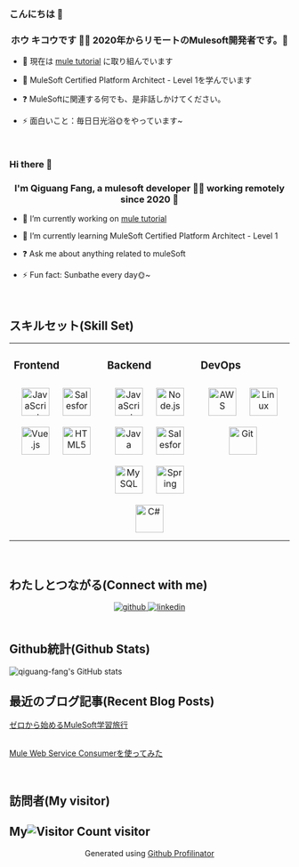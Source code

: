 ### こんにちは  👋

### <div align="center">ホウ キコウです 👨‍💻  2020年からリモートのMulesoft開発者です。🚀</div>  
  

- 🔭 現在は [mule tutorial](https://github.com/qiguang-fang/mule-demo)  に取り組んでいます
  

- 🌱 MuleSoft Certified Platform Architect - Level 1を学んでいます 
  

- ❓ MuleSoftに関連する何でも、是非話しかけてください。
  

- ⚡ 面白いこと：毎日日光浴🌞をやっています~
  

<br/>  

### Hi there 👋

### <div align="center">I'm Qiguang Fang, a mulesoft developer 👨‍💻 working remotely since 2020 🚀</div>  
  

- 🔭 I’m currently working on [mule tutorial](https://github.com/qiguang-fang/mule-demo)  
  

- 🌱 I’m currently learning MuleSoft Certified Platform Architect - Level 1  
  

- ❓ Ask me about anything related to muleSoft  
  

- ⚡ Fun fact: Sunbathe every day🌞~
  

<br/>  


## スキルセット(Skill Set)  
<table><tr><td valign="top" width="33%">



### Frontend  
<div align="center">  
<a href="https://www.javascript.com/" target="_blank"><img style="margin: 10px" src="https://profilinator.rishav.dev/skills-assets/javascript-original.svg" alt="JavaScript" height="50" /></a>  
<a href="https://www.salesforce.com/in/" target="_blank"><img style="margin: 10px" src="https://profilinator.rishav.dev/skills-assets/salesforce.png" alt="Salesforce" height="50" /></a>  
<a href="https://vuejs.org/" target="_blank"><img style="margin: 10px" src="https://profilinator.rishav.dev/skills-assets/vuejs-original-wordmark.svg" alt="Vue.js" height="50" /></a>  
<a href="https://en.wikipedia.org/wiki/HTML5" target="_blank"><img style="margin: 10px" src="https://profilinator.rishav.dev/skills-assets/html5-original-wordmark.svg" alt="HTML5" height="50" /></a>  
</div>

</td><td valign="top" width="33%">



### Backend  
<div align="center">  
<a href="https://www.javascript.com/" target="_blank"><img style="margin: 10px" src="https://profilinator.rishav.dev/skills-assets/javascript-original.svg" alt="JavaScript" height="50" /></a>  
<a href="https://nodejs.org/" target="_blank"><img style="margin: 10px" src="https://profilinator.rishav.dev/skills-assets/nodejs-original-wordmark.svg" alt="Node.js" height="50" /></a>  
<a href="https://www.java.com/" target="_blank"><img style="margin: 10px" src="https://profilinator.rishav.dev/skills-assets/java-original-wordmark.svg" alt="Java" height="50" /></a>  
<a href="https://www.salesforce.com/in/" target="_blank"><img style="margin: 10px" src="https://profilinator.rishav.dev/skills-assets/salesforce.png" alt="Salesforce" height="50" /></a>  
<a href="https://www.mysql.com/" target="_blank"><img style="margin: 10px" src="https://profilinator.rishav.dev/skills-assets/mysql-original-wordmark.svg" alt="MySQL" height="50" /></a>  
<a href="https://docs.spring.io/spring-framework/docs/3.0.x/reference/expressions.html#:~:text=The%20Spring%20Expression%20Language%20(SpEL,and%20basic%20string%20templating%20functionality." target="_blank"><img style="margin: 10px" src="https://profilinator.rishav.dev/skills-assets/springio-icon.svg" alt="Spring" height="50" /></a>  
<a href="https://docs.microsoft.com/en-us/dotnet/csharp/" target="_blank"><img style="margin: 10px" src="https://profilinator.rishav.dev/skills-assets/csharp-original.svg" alt="C#" height="50" /></a>  
</div>

</td><td valign="top" width="33%">



### DevOps  
<div align="center">  
<a href="https://aws.amazon.com/" target="_blank"><img style="margin: 10px" src="https://profilinator.rishav.dev/skills-assets/amazonwebservices-original-wordmark.svg" alt="AWS" height="50" /></a>  
<a href="https://www.linux.org/" target="_blank"><img style="margin: 10px" src="https://profilinator.rishav.dev/skills-assets/linux-original.svg" alt="Linux" height="50" /></a>  
<a href="https://github.com/" target="_blank"><img style="margin: 10px" src="https://profilinator.rishav.dev/skills-assets/git-scm-icon.svg" alt="Git" height="50" /></a>  
</div>

</td></tr></table>  

<br/>  

## わたしとつながる(Connect with me)
<div align="center">
<a href="https://github.com/qiguang-fang" target="_blank">
<img src=https://img.shields.io/badge/github-%2324292e.svg?&style=for-the-badge&logo=github&logoColor=white alt=github style="margin-bottom: 5px;" />
</a>
<a href="https://linkedin.com/in/qiguang-fang" target="_blank">
<img src=https://img.shields.io/badge/linkedin-%231E77B5.svg?&style=for-the-badge&logo=linkedin&logoColor=white alt=linkedin style="margin-bottom: 5px;" />
</a>
</div>  

<br/>  


## Github統計(Github Stats) 
![qiguang-fang's GitHub stats](https://github-readme-stats.vercel.app/api?username=qiguang-fang&show_icons=true&theme=tokyonight)
<br/>  


## 最近のブログ記事(Recent Blog Posts)  
<!-- BLOG-POST-LIST:START -->  
[ゼロから始めるMuleSoft学習旅行](https://qiita.com/qiguang-fang/items/a2a24f16c0fcb8915316)  
<br />

[Mule Web Service Consumerを使ってみた](https://qiita.com/qiguang-fang/items/cdad9547098336abf183#%E3%81%AF%E3%81%98%E3%82%81%E3%81%AB)  
<!-- BLOG-POST-LIST:END -->  

<br />

## 訪問者(My visitor)
My![Visitor Count](https://profile-counter.glitch.me/qiguang-fang/count.svg) visitor
----
<div align="center">Generated using <a href="https://profilinator.rishav.dev/" target="_blank">Github Profilinator</a></div>
